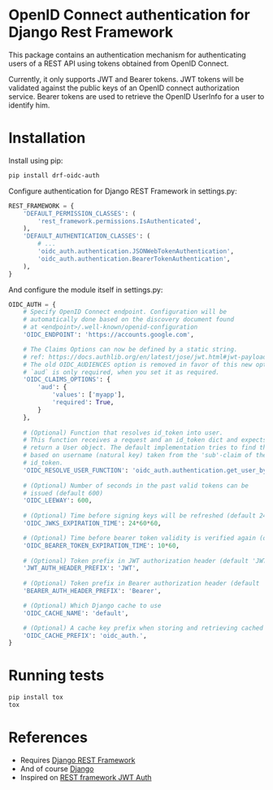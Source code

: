 # OpenID Connect authentication for Django Rest Framework

This package contains an authentication mechanism for authenticating 
users of a REST API using tokens obtained from OpenID Connect.

Currently, it only supports JWT and Bearer tokens. JWT tokens will be 
validated against the public keys of an OpenID connect authorization 
service. Bearer tokens are used to retrieve the OpenID UserInfo for a
user to identify him.

# Installation

Install using pip:

```sh
pip install drf-oidc-auth
```

Configure authentication for Django REST Framework in settings.py:

```py
REST_FRAMEWORK = {
    'DEFAULT_PERMISSION_CLASSES': (
        'rest_framework.permissions.IsAuthenticated',
    ),
    'DEFAULT_AUTHENTICATION_CLASSES': (
        # ...
        'oidc_auth.authentication.JSONWebTokenAuthentication',
        'oidc_auth.authentication.BearerTokenAuthentication',
    ),
}
```

And configure the module itself in settings.py:
```py
OIDC_AUTH = {
    # Specify OpenID Connect endpoint. Configuration will be
    # automatically done based on the discovery document found
    # at <endpoint>/.well-known/openid-configuration
    'OIDC_ENDPOINT': 'https://accounts.google.com',

    # The Claims Options can now be defined by a static string.
    # ref: https://docs.authlib.org/en/latest/jose/jwt.html#jwt-payload-claims-validation
    # The old OIDC_AUDIENCES option is removed in favor of this new option.
    # `aud` is only required, when you set it as required.
    'OIDC_CLAIMS_OPTIONS': {
        'aud': {
            'values': ['myapp'],
            'required': True,
        }
    },
    
    # (Optional) Function that resolves id_token into user.
    # This function receives a request and an id_token dict and expects to
    # return a User object. The default implementation tries to find the user
    # based on username (natural key) taken from the 'sub'-claim of the
    # id_token.
    'OIDC_RESOLVE_USER_FUNCTION': 'oidc_auth.authentication.get_user_by_id',
    
    # (Optional) Number of seconds in the past valid tokens can be 
    # issued (default 600)
    'OIDC_LEEWAY': 600,
    
    # (Optional) Time before signing keys will be refreshed (default 24 hrs)
    'OIDC_JWKS_EXPIRATION_TIME': 24*60*60,

    # (Optional) Time before bearer token validity is verified again (default 10 minutes)
    'OIDC_BEARER_TOKEN_EXPIRATION_TIME': 10*60,
    
    # (Optional) Token prefix in JWT authorization header (default 'JWT')
    'JWT_AUTH_HEADER_PREFIX': 'JWT',
    
    # (Optional) Token prefix in Bearer authorization header (default 'Bearer')
    'BEARER_AUTH_HEADER_PREFIX': 'Bearer',

    # (Optional) Which Django cache to use
    'OIDC_CACHE_NAME': 'default',

    # (Optional) A cache key prefix when storing and retrieving cached values
    'OIDC_CACHE_PREFIX': 'oidc_auth.',
}
```

# Running tests

```sh
pip install tox
tox
```

# References

* Requires [Django REST Framework](http://www.django-rest-framework.org/)
* And of course [Django](https://www.djangoproject.com/)
* Inspired on [REST framework JWT Auth](https://github.com/GetBlimp/django-rest-framework-jwt)
